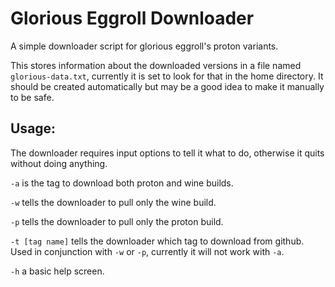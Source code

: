 # Glorious Eggroll Downloader
A simple downloader script for glorious eggroll's proton variants.

This stores information about the downloaded versions in a file named `glorious-data.txt`, currently it is set to look for that in the home directory. It should be created automatically but may be a good idea to make it manually to be safe.

## Usage:
The downloader requires input options to tell it what to do, otherwise it quits without doing anything.

`-a` is the tag to download both proton and wine builds.

`-w` tells the downloader to pull only the wine build.

`-p` tells the downloader to pull only the proton build.

`-t [tag name]` tells the downloader which tag to download from github. 
Used in conjunction with `-w` or `-p`, currently it will not work with `-a`.

`-h` a basic help screen.
